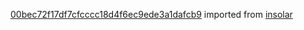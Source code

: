 [00bec72f17df7cfcccc18d4f6ec9ede3a1dafcb9](https://github.com/insolar/insolar/commit/00bec72f17df7cfcccc18d4f6ec9ede3a1dafcb9) imported from [insolar](https://github.com/insolar/insolar)
